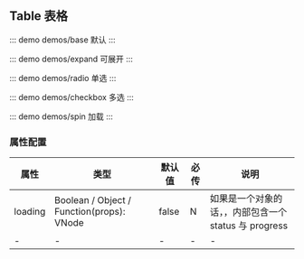 ## Table 表格

::: demo demos/base 默认
:::

::: demo demos/expand 可展开
:::

::: demo demos/radio 单选
:::

::: demo demos/checkbox 多选
:::

::: demo demos/spin 加载
:::

### 属性配置

| 属性    | 类型                                      | 默认值 | 必传 | 说明                                                  |
| ------- | ----------------------------------------- | ------ | ---- | ----------------------------------------------------- |
| loading | Boolean / Object / Function(props): VNode | false  | N    | 如果是一个对象的话，，内部包含一个 status 与 progress |
| -       | -                                         | -      | -    | -                                                     |
